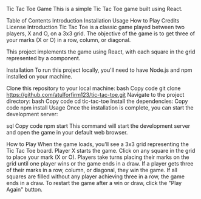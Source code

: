 Tic Tac Toe Game
This is a simple Tic Tac Toe game built using React.

Table of Contents
Introduction
Installation
Usage
How to Play
Credits
License
Introduction
Tic Tac Toe is a classic game played between two players, X and O, on a 3x3 grid. The objective of the game is to get three of your marks (X or O) in a row, column, or diagonal.

This project implements the game using React, with each square in the grid represented by a component.

Installation
To run this project locally, you'll need to have Node.js and npm installed on your machine.

Clone this repository to your local machine:
bash
Copy code
git clone https://github.com/atulforfirm123/tic-tac-toe.git
Navigate to the project directory:
bash
Copy code
cd tic-tac-toe
Install the dependencies:
Copy code
npm install
Usage
Once the installation is complete, you can start the development server:

sql
Copy code
npm start
This command will start the development server and open the game in your default web browser.

How to Play
When the game loads, you'll see a 3x3 grid representing the Tic Tac Toe board.
Player X starts the game.
Click on any square in the grid to place your mark (X or O).
Players take turns placing their marks on the grid until one player wins or the game ends in a draw.
If a player gets three of their marks in a row, column, or diagonal, they win the game.
If all squares are filled without any player achieving three in a row, the game ends in a draw.
To restart the game after a win or draw, click the "Play Again" button.
